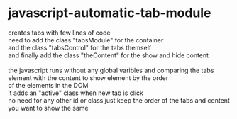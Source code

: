 # javascript-automatic-tab-module
creates tabs with few lines of code<br />
need to add the class "tabsModule" for the container<br />
and the class "tabsControl" for the tabs themself<br />
and finally add the class "theContent" for the show and hide content<br />
<br />
the javascript runs without any global varibles and comparing the tabs element with the content to show element by the order<br />
of the elements in the DOM<br />
it adds an "active" class when new tab is click<br />
no need for any other id or class just keep the order of the tabs and content you want to show the same

